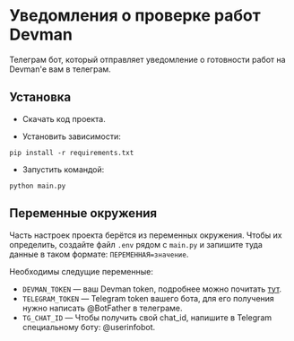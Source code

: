 # Уведомления о проверке работ Devman

Телеграм бот, который отправляет уведомление о готовности работ на Devman'e вам в телеграм.

## Установка

- Скачать код проекта.

- Установить зависимости:

```console
pip install -r requirements.txt
```

- Запустить командой:

```console
python main.py
```

## Переменные окружения

Часть настроек проекта берётся из переменных окружения. Чтобы их определить, создайте файл `.env` рядом с `main.py` и запишите туда данные в таком формате: `ПЕРЕМЕННАЯ=значение`.

Необходимы следущие переменные:

- `DEVMAN_TOKEN` — ваш Devman token, подробнее можно почитать [тут](https://dvmn.org/api/docs/).
- `TELEGRAM_TOKEN` — Telegram token вашего бота, для его получения нужно написать @BotFather в телеграме.
- `TG_CHAT_ID` — Чтобы получить свой chat_id, напишите в Telegram специальному боту: @userinfobot.
